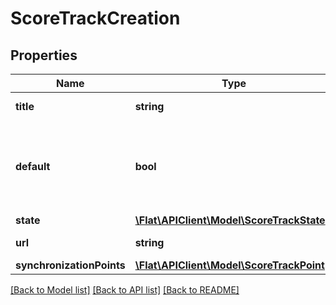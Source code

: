 # ScoreTrackCreation

## Properties
Name | Type | Description | Notes
------------ | ------------- | ------------- | -------------
**title** | **string** | Title of the track | [optional] 
**default** | **bool** | True if the track should be used as default audio source | [optional] 
**state** | [**\Flat\APIClient\Model\ScoreTrackState**](ScoreTrackState.md) |  | [optional] 
**url** | **string** | The URL of the track | [optional] 
**synchronizationPoints** | [**\Flat\APIClient\Model\ScoreTrackPoint[]**](ScoreTrackPoint.md) |  | [optional] 

[[Back to Model list]](../README.md#documentation-for-models) [[Back to API list]](../README.md#documentation-for-api-endpoints) [[Back to README]](../README.md)


